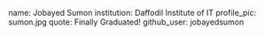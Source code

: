 name: Jobayed Sumon
institution: Daffodil Institute of IT
profile_pic: sumon.jpg
quote: Finally Graduated!
github_user: jobayedsumon
